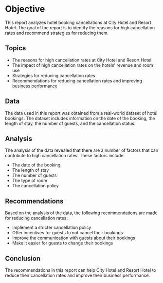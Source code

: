 # Objective

This report analyzes hotel booking cancellations at City Hotel and Resort Hotel. The goal of the report is to identify the reasons for high cancellation rates and recommend strategies for reducing them.

## Topics

- The reasons for high cancellation rates at City Hotel and Resort Hotel
- The impact of high cancellation rates on the hotels' revenue and room use
- Strategies for reducing cancellation rates
- Recommendations for reducing cancellation rates and improving business performance

## Data

The data used in this report was obtained from a real-world dataset of hotel bookings. The dataset includes information on the date of the booking, the length of stay, the number of guests, and the cancellation status.

## Analysis

The analysis of the data revealed that there are a number of factors that can contribute to high cancellation rates. These factors include:

- The date of the booking
- The length of stay
- The number of guests
- The type of room
- The cancellation policy

## Recommendations

Based on the analysis of the data, the following recommendations are made for reducing cancellation rates:

- Implement a stricter cancellation policy
- Offer incentives for guests to not cancel their bookings
- Improve the communication with guests about their bookings
- Make it easier for guests to change their bookings

## Conclusion

The recommendations in this report can help City Hotel and Resort Hotel to reduce their cancellation rates and improve their business performance.
